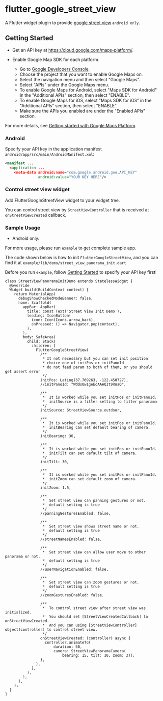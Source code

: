 # flutter_google_street_view

A Flutter widget plugin to provide [google street view](https://developers.google.com/maps/documentation/android-sdk/streetview) `android only`.

## Getting Started

* Get an API key at <https://cloud.google.com/maps-platform/>.

* Enable Google Map SDK for each platform.
  * Go to [Google Developers Console](https://console.cloud.google.com/).
  * Choose the project that you want to enable Google Maps on.
  * Select the navigation menu and then select "Google Maps".
  * Select "APIs" under the Google Maps menu.
  * To enable Google Maps for Android, select "Maps SDK for Android" in the "Additional APIs" section, then select "ENABLE".
  * To enable Google Maps for iOS, select "Maps SDK for iOS" in the "Additional APIs" section, then select "ENABLE".
  * Make sure the APIs you enabled are under the "Enabled APIs" section.

For more details, see [Getting started with Google Maps Platform](https://developers.google.com/maps/gmp-get-started).

### Android

Specify your API key in the application manifest `android/app/src/main/AndroidManifest.xml`:

```xml
<manifest ...
  <application ...
    <meta-data android:name="com.google.android.geo.API_KEY"
               android:value="YOUR KEY HERE"/>
```

### Control street view widget

Add FlutterGoogleStreetView widget to your widget tree.

You can control street view by `StreetViewController` that is received at `onStreetViewCreated` callback. 

### Sample Usage

* Android only.

For more usage, please run `example` to get complete sample app. 

The code shown below is how to init `FlutterGoogleStreetView`, and you can find it at `example/lib/demo/street_view_panorama_init.dart`

Before you run `example`, follow [Getting Started](#getting-started) to specify your API key first!

```
class StreetViewPanoramaInitDemo extends StatelessWidget {
  @override
  Widget build(BuildContext context) {
    return MaterialApp(
      debugShowCheckedModeBanner: false,
      home: Scaffold(
        appBar: AppBar(
          title: const Text('Street View Init Demo'),
          leading: IconButton(
            icon: Icon(Icons.arrow_back),
            onPressed: () => Navigator.pop(context),
          ),
        ),
        body: SafeArea(
          child: Stack(
            children: [
              FlutterGoogleStreetView(
                /**
                 * It not necessary but you can set init position
                 * choice one of initPos or initPanoId
                 * do not feed param to both of them, or you should get assert error
                 */
                initPos: LatLng(37.769263, -122.450727),
                //initPanoId: "WddsUw1geEoAAAQIt9RnsQ",

                /**
                 *  It is worked while you set initPos or initPanoId.
                 *  initSource is a filter setting to filter panorama
                 */
                initSource: StreetViewSource.outdoor,

                /**
                 *  It is worked while you set initPos or initPanoId.
                 *  initBearing can set default bearing of camera.
                 */
                initBearing: 30,

                /**
                 *  It is worked while you set initPos or initPanoId.
                 *  initTilt can set default tilt of camera.
                 */
                initTilt: 30,

                /**
                 *  It is worked while you set initPos or initPanoId.
                 *  initZoom can set default zoom of camera.
                 */
                initZoom: 1.5,

                /**
                 *  Set street view can panning gestures or not.
                 *  default setting is true
                 */
                //panningGesturesEnabled: false,

                /**
                 *  Set street view shows street name or not.
                 *  default setting is true
                 */
                //streetNamesEnabled: false,

                /**
                 *  Set street view can allow user move to other panorama or not.
                 *  default setting is true
                 */
                //userNavigationEnabled: false,

                /**
                 *  Set street view can zoom gestures or not.
                 *  default setting is true
                 */
                //zoomGesturesEnabled: false,

                /**
                 *  To control street view after street view was initialized.
                 *  You should set [StreetViewCreatedCallback] to onStreetViewCreated.
                 *  And you can using [StreetViewController] object(controller) to control street view.
                 */
                onStreetViewCreated: (controller) async {
                  controller.animateTo(
                      duration: 50,
                      camera: StreetViewPanoramaCamera(
                          bearing: 15, tilt: 10, zoom: 3));
                },
              ),
            ],
          ),
        ),
      ),
    );
  }
}
```

